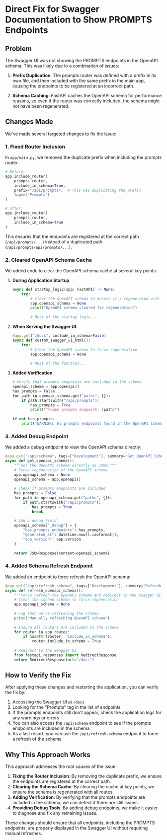 # Direct Fix for Swagger Documentation to Show PROMPTS Endpoints

## Problem

The Swagger UI was not showing the PROMPTS endpoints in the OpenAPI schema. This was likely due to a combination of issues:

1. **Prefix Duplication**: The prompts router was defined with a prefix in its own file, and then included with the same prefix in the main app, causing the endpoints to be registered at an incorrect path.

2. **Schema Caching**: FastAPI caches the OpenAPI schema for performance reasons, so even if the router was correctly included, the schema might not have been regenerated.

## Changes Made

We've made several targeted changes to fix the issue:

### 1. Fixed Router Inclusion

In `app/main.py`, we removed the duplicate prefix when including the prompts router:

```python
# Before:
app.include_router(
    prompts_router, 
    include_in_schema=True,
    prefix="/api/prompts",  # This was duplicating the prefix
    tags=["Prompts"]
)

# After:
app.include_router(
    prompts_router, 
    include_in_schema=True
)
```

This ensures that the endpoints are registered at the correct path (`/api/prompts/...`) instead of a duplicated path (`/api/prompts/api/prompts/...`).

### 2. Cleared OpenAPI Schema Cache

We added code to clear the OpenAPI schema cache at several key points:

1. **During Application Startup**:
   ```python
   async def startup_logic(app: FastAPI) -> None:
       try:
           # Clear the OpenAPI schema to ensure it's regenerated with all routes
           app.openapi_schema = None
           print("OpenAPI schema cleared for regeneration")
           
           # Rest of the startup logic...
   ```

2. **When Serving the Swagger UI**:
   ```python
   @app.get("/docs", include_in_schema=False)
   async def custom_swagger_ui_html():
       try:
           # Clear the OpenAPI schema to force regeneration
           app.openapi_schema = None
           
           # Rest of the function...
   ```

3. **Added Verification**:
   ```python
   # Verify that prompts endpoints are included in the schema
   openapi_schema = app.openapi()
   has_prompts = False
   for path in openapi_schema.get("paths", {}):
       if path.startswith("/api/prompts"):
           has_prompts = True
           print(f"Found prompts endpoint: {path}")
           
   if not has_prompts:
       print("WARNING: No prompts endpoints found in the OpenAPI schema!")
   ```

### 3. Added Debug Endpoint

We added a debug endpoint to view the OpenAPI schema directly:

```python
@app.get("/api/schema", tags=["Development"], summary="Get OpenAPI Schema", include_in_schema=False)
async def get_openapi_schema():
    """Get the OpenAPI schema directly as JSON."""
    # Force regeneration of the OpenAPI schema
    app.openapi_schema = None
    openapi_schema = app.openapi()
    
    # Check if prompts endpoints are included
    has_prompts = False
    for path in openapi_schema.get("paths", {}):
        if path.startswith("/api/prompts"):
            has_prompts = True
            break
    
    # Add a debug field
    openapi_schema["_debug"] = {
        "has_prompts_endpoints": has_prompts,
        "generated_at": datetime.now().isoformat(),
        "app_version": app.version
    }
    
    return JSONResponse(content=openapi_schema)
```

### 4. Added Schema Refresh Endpoint

We added an endpoint to force refresh the OpenAPI schema:

```python
@app.get("/api/refresh-schema", tags=["Development"], summary="Refresh OpenAPI Schema", include_in_schema=False)
async def refresh_openapi_schema():
    """Force refresh the OpenAPI schema and redirect to the Swagger UI."""
    # Clear the cached schema to force regeneration
    app.openapi_schema = None
    
    # Log that we're refreshing the schema
    print("Manually refreshing OpenAPI schema")
    
    # Ensure all routers are included in the schema
    for router in app.routes:
        if hasattr(router, "include_in_schema"):
            router.include_in_schema = True
    
    # Redirect to the Swagger UI
    from fastapi.responses import RedirectResponse
    return RedirectResponse(url="/docs")
```

## How to Verify the Fix

After applying these changes and restarting the application, you can verify the fix by:

1. Accessing the Swagger UI at `/docs`
2. Looking for the "Prompts" tag in the list of endpoints
3. If the prompts endpoints still don't appear, check the application logs for any warnings or errors
4. You can also access the `/api/schema` endpoint to see if the prompts endpoints are included in the schema
5. As a last resort, you can use the `/api/refresh-schema` endpoint to force a refresh of the schema

## Why This Approach Works

This approach addresses the root causes of the issue:

1. **Fixing the Router Inclusion**: By removing the duplicate prefix, we ensure the endpoints are registered at the correct path.
2. **Clearing the Schema Cache**: By clearing the cache at key points, we ensure the schema is regenerated with all routes.
3. **Adding Verification**: By verifying that the prompts endpoints are included in the schema, we can detect if there are still issues.
4. **Providing Debug Tools**: By adding debug endpoints, we make it easier to diagnose and fix any remaining issues.

These changes should ensure that all endpoints, including the PROMPTS endpoints, are properly displayed in the Swagger UI without requiring manual refreshes.
